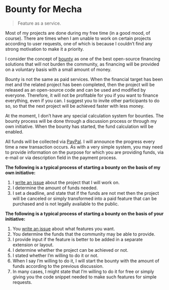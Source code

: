 Bounty for Mecha
================

> Feature as a service.

Most of my projects are done during my free time (in a good mood, of course). There are times when I am unable to work on certain projects according to user requests, one of which is because I couldn’t find any strong motivation to make it a priority.

I consider the concept of [bounty](https://en.wikipedia.org/wiki/Open-source_bounty) as one of the best open-source financing solutions that will not burden the community, as financing will be provided on a voluntary basis with a small amount of money.

Bounty is not the same as paid services. When the financial target has been met and the related project has been completed, then the project will be released as an open-source code and can be used and modified by everyone. Therefore, it will not be profitable for you if you want to finance everything, even if you can. I suggest you to invite other participants to do so, so that the next project will be achieved faster with less money.

At the moment, I don’t have any special calculation system for bounties. The bounty process will be done through a discussion process or through my own initiative. When the bounty has started, the fund calculation will be enabled.

All funds will be collected via [PayPal](https://paypal.me/tovic). I will announce the progress every time a new transaction occurs. As with a very simple system, you may need to provide information on the purpose for which you are providing funds, via e-mail or via description field in the payment process.

**The following is a typical process of starting a bounty on the basis of my own initiative:**

 1. I [write an issue](https://github.com/mecha-cms/bounty/issues/new) about the project that I will work on.
 2. I determine the amount of funds needed.
 3. I set a deadline, and state that if the funds are not met then the project will be canceled or simply transformed into a paid feature that can be purchased and is not legally available to the public.

**The following is a typical process of starting a bounty on the basis of your initiative:**

 1. You [write an issue](https://github.com/mecha-cms/bounty/issues/new) about what features you want.
 2. You determine the funds that the community may be able to provide.
 3. I provide input if the feature is better to be added in a separate extension or layout.
 4. I determine whether the project can be achieved or not.
 5. I stated whether I’m willing to do it or not.
 6. When I say I’m willing to do it, I will start the bounty with the amount of funds according to the previous discussion.
 7. In many cases, I might state that I’m willing to do it for free or simply giving you the code snippet needed to make such features for simple requests.
